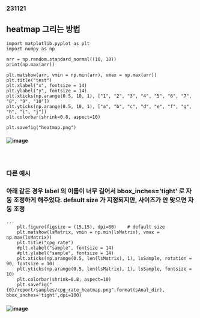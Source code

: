 ### 231121
## heatmap 그리는 방법
```
import matplotlib.pyplot as plt
import numpy as np

arr = np.random.standard_normal((10, 10))
print(np.max(arr))

plt.matshow(arr, vmin = np.min(arr), vmax = np.max(arr))
plt.title("test")
plt.xlabel("x", fontsize = 14)
plt.ylabel("y", fontsize = 14)
plt.xticks(np.arange(0.5, 10, 1), ["1", "2", "3", "4", "5", "6", "7", "8", "9", "10"])
plt.yticks(np.arange(0.5, 10, 1), ["a", "b", "c", "d", "e", "f", "g", "h", "i", "j"])
plt.colorbar(shrink=0.8, aspect=10)

plt.savefig("heatmap.png")
```
#### ![image](https://github.com/Shin-jongwhan/python_matplotlib/assets/62974484/4b01d802-2f4b-4bfb-bf12-8c77ba538658)
### <br/>

### 다른 예시
### 아래 같은 경우 label 의 이름이 너무 길어서 bbox_inches='tight' 로 자동 조정하게 해주었다. default size 가 지정되지만, 사이즈가 안 맞으면 자동 조정
```
...
    plt.figure(figsize = (15,15), dpi=80)    # default size
    plt.matshow(lsMatrix, vmin = np.min(lsMatrix), vmax = np.max(lsMatrix))
    plt.title("cpg_rate")
    #plt.xlabel("sample", fontsize = 14)
    #plt.ylabel("sample", fontsize = 14)
    plt.xticks(np.arange(0.5, len(lsMatrix), 1), lsSample, rotation = 90, fontsize = 10)
    plt.yticks(np.arange(0.5, len(lsMatrix), 1), lsSample, fontsize = 10)
    plt.colorbar(shrink=0.8, aspect=10)
    plt.savefig("{0}/report/samples/cpg_rate_heatmap.png".format(sAnal_dir), bbox_inches='tight',dpi=100)
```
#### ![image](https://github.com/Shin-jongwhan/python_matplotlib/assets/62974484/021f36e3-0e5f-45f8-b746-179c1be69022)
### <br/><br/><br/>

